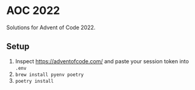 # AOC 2022
Solutions for Advent of Code 2022.

## Setup

1. Inspect https://adventofcode.com/ and paste your session token into `.env`
1. `brew install pyenv poetry`
1. `poetry install`
